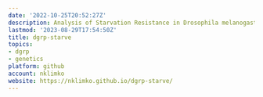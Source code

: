 ```yaml
---
date: '2022-10-25T20:52:27Z'
description: Analysis of Starvation Resistance in Drosophila melanogaster
lastmod: '2023-08-29T17:54:50Z'
title: dgrp-starve
topics:
- dgrp
- genetics
platform: github
account: nklimko
website: https://nklimko.github.io/dgrp-starve/
---
```



